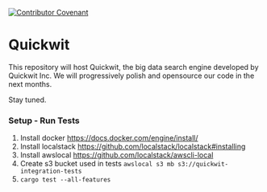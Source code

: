 [![Contributor Covenant](https://img.shields.io/badge/Contributor%20Covenant-2.0-4baaaa.svg)](CODE_OF_CONDUCT.md)

# Quickwit

This repository will host Quickwit, the big data search engine developed by Quickwit Inc.
We will progressively polish and opensource our code in the next months.

Stay tuned.


### Setup - Run Tests

1. Install docker https://docs.docker.com/engine/install/
2. Install localstack https://github.com/localstack/localstack#installing
3. Install awslocal https://github.com/localstack/awscli-local
4. Create s3 bucket used in tests `awslocal s3 mb s3://quickwit-integration-tests`
5. `cargo test --all-features`

